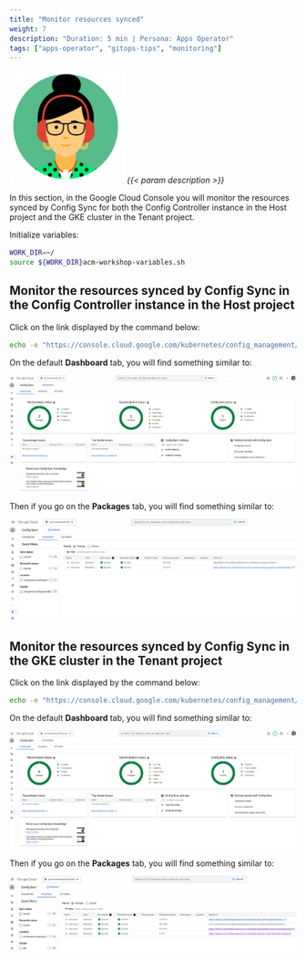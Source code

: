 ```yaml
---
title: "Monitor resources synced"
weight: 7
description: "Duration: 5 min | Persona: Apps Operator"
tags: ["apps-operator", "gitops-tips", "monitoring"]
---
```

![Apps Operator](/images/apps-operator.png)
_{{< param description >}}_

In this section, in the Google Cloud Console you will monitor the resources synced by Config Sync for both the Config Controller instance in the Host project and the GKE cluster in the Tenant project.

Initialize variables:
```Bash
WORK_DIR=~/
source ${WORK_DIR}acm-workshop-variables.sh
```

## Monitor the resources synced by Config Sync in the Config Controller instance in the Host project

Click on the link displayed by the command below:
```Bash
echo -e "https://console.cloud.google.com/kubernetes/config_management/dashboard?project=${HOST_PROJECT_ID}"
```

On the default **Dashboard** tab, you will find something similar to:

![Config Sync Dashboard UI for Config Controller instance](/images/config-sync-dashboard-ui-config-controller.png)

Then if you go on the **Packages** tab, you will find something similar to:

![Config Sync Packages UI for Config Controller instance](/images/config-sync-packages-ui-config-controller.png)

## Monitor the resources synced by Config Sync in the GKE cluster in the Tenant project

Click on the link displayed by the command below:
```Bash
echo -e "https://console.cloud.google.com/kubernetes/config_management/dashboard?project=${TENANT_PROJECT_ID}"
```

On the default **Dashboard** tab, you will find something similar to:

![Config Sync Dashboard UI for GKE cluster](/images/config-sync-dashboard-ui-gke.png)

Then if you go on the **Packages** tab, you will find something similar to:

![Config Sync Packages UI for GKE cluster](/images/config-sync-packages-ui-gke.png)